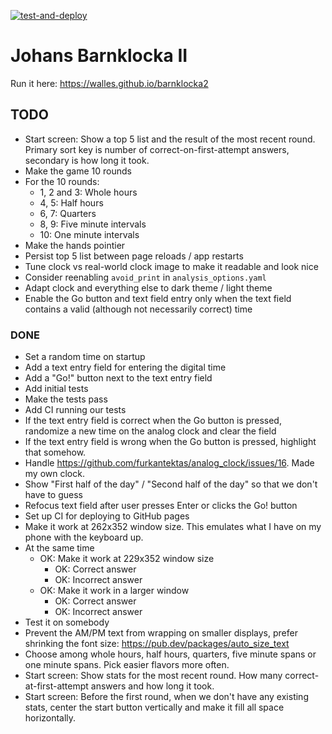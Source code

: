 [![test-and-deploy](https://github.com/walles/barnklocka2/actions/workflows/test-and-deploy.yaml/badge.svg)](https://github.com/walles/barnklocka2/actions/workflows/test-and-deploy.yaml)

# Johans Barnklocka II

Run it here: <https://walles.github.io/barnklocka2>

## TODO
* Start screen: Show a top 5 list and the result of the most recent round.
  Primary sort key is number of correct-on-first-attempt answers, secondary is
  how long it took.
* Make the game 10 rounds
* For the 10 rounds:
  * 1, 2 and 3: Whole hours
  * 4, 5: Half hours
  * 6, 7: Quarters
  * 8, 9: Five minute intervals
  * 10: One minute intervals
* Make the hands pointier
* Persist top 5 list between page reloads / app restarts
* Tune clock vs real-world clock image to make it readable and look nice
* Consider reenabling `avoid_print` in `analysis_options.yaml`
* Adapt clock and everything else to dark theme / light theme
* Enable the Go button and text field entry only when the text field contains a
  valid (although not necessarily correct) time

### DONE
* Set a random time on startup
* Add a text entry field for entering the digital time
* Add a "Go!" button next to the text entry field
* Add initial tests
* Make the tests pass
* Add CI running our tests
* If the text entry field is correct when the Go button is pressed, randomize a
  new time on the analog clock and clear the field
* If the text entry field is wrong when the Go button is pressed, highlight that
  somehow.
* Handle <https://github.com/furkantektas/analog_clock/issues/16>. Made my own
  clock.
* Show "First half of the day" / "Second half of the day" so that we don't have
  to guess
* Refocus text field after user presses Enter or clicks the Go! button
* Set up CI for deploying to GitHub pages
* Make it work at 262x352 window size. This emulates what I have on my phone
  with the keyboard up.
* At the same time
  * OK: Make it work at 229x352 window size
    * OK: Correct answer
    * OK: Incorrect answer
  * OK: Make it work in a larger window
    * OK: Correct answer
    * OK: Incorrect answer
* Test it on somebody
* Prevent the AM/PM text from wrapping on smaller displays, prefer shrinking the
  font size: https://pub.dev/packages/auto_size_text
* Choose among whole hours, half hours, quarters, five minute spans or one
  minute spans. Pick easier flavors more often.
* Start screen: Show stats for the most recent round. How many
  correct-at-first-attempt answers and how long it took.
* Start screen: Before the first round, when we don't have any existing stats,
  center the start button vertically and make it fill all space horizontally.
